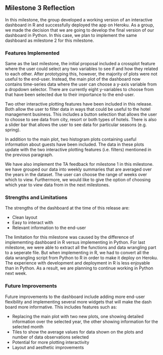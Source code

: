 ## Milestone 3 Reflection

In this milestone, the group developed a working version of an interactive dashboard in R and successfully deployed the app on Heroku. As a group, we made the decision that we are going to develop the final version of our dashboard in Python. In this case, we plan to implement the same dashboard as milestone 2 for this milestone.

### Features Implemented

Same as the last milestone, the initial proposal included a crossplot feature where the user could select any two variables to see if and how they related to each other. After prototyping this, however, the majority of plots were not useful to the end-user. Instead, the main plot of the dashboard now contains time-series data where the user can choose a y-axis variable from a dropdown selector. There are currently eight y-variables to choose from that have been selected due to their importance to the end-user.  

Two other interactive plotting features have been included in this release. Both allow the user to filter data in ways that could be useful to the hotel management business. This includes a button selection that allows the user to choose to see data from city, resort or both types of hotels. There is also a slider bar that allows the user to see data for particular seasons (e.g. spring).

In addition to the main plot, two histogram plots containing useful information about guests have been included. The data in these plots update with the two interactive plotting features (i.e. filters) mentioned in the previous paragraph.

We have also implement the TA feedback for milestone 1 in this milestone. we have grouped our data into weekly summaries that are averaged over the years in the dataset. The user can choose the range of weeks over which to view. Furthermore, we would like to give the option of choosing which year to view data from in the next milestones.

### Strengths and Limitations

The strengths of the dashboard at the time of this release are:

* Clean layout
* Easy to interact with
* Relevant information to the end-user

The limitation for this milestone was caused by the difference of implememting dashboard in R versus implementing in Python. For last milestone, we were able to extract all the functions and data wrangling part to a seperate file. But when implementing in R, we had to convert all the data wrangling script from Python to R in order to make it deploy on Heroku. The experience with development and deployment in R is less enjoyable than in Python. As a result, we are planning to continue working in Python next week.

### Future Improvements

Future improvements to the dashboard include adding more end-user flexibility and implementing several more widgets that will make the dash board more informative. This includes features such as:

* Replacing the main plot with two new plots, one showing detailed information over the selected year, the other showing information for the selected month
* Tiles to show the average values for data shown on the plots and number of data observations selected
* Potential for more plotting interactivity
* Layout and aesthetic improvements
